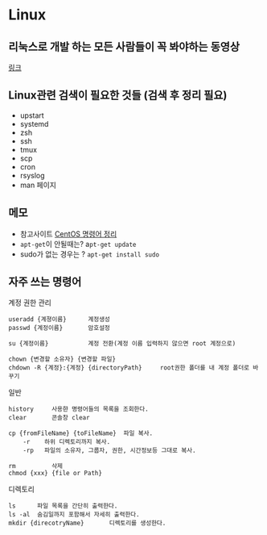 # Linux

## 리눅스로 개발 하는 모든 사람들이 꼭 봐야하는 동영상
[링크](http://luckyyowu.tistory.com/320)  

## Linux관련 검색이 필요한 것들 (검색 후 정리 필요)
- upstart
- systemd
- zsh
- ssh
- tmux
- scp
- cron
- rsyslog
- man 페이지

## 메모
- 참고사이트 [CentOS 명령어 정리](https://luna1x.wordpress.com/2013/10/06/centos--%EB%AA%85%EB%A0%B9%EC%96%B4-%EC%A0%95%EB%A6%AC/)  
- `apt-get`이 안될때는? a`pt-get update`  
- sudo가 없는 경우는 ? `apt-get install sudo`  


## 자주 쓰는 명령어
계정 권한 관리
```
useradd {계졍이름}      계정생성  
passwd {계정이름}       암호설정

su {계정이름}           계정 전환(계정 이름 입력하지 않으면 root 계정으로)

chown {변경할 소유자} {변경할 파일}
chdown -R {계정}:{계정} {directoryPath}     root권한 폴더를 내 계정 폴더로 바꾸기

```
  
일반
```
history     사용햔 명령어들의 목록을 조회한다.
clear       콘솔창 clear

cp {fromFileName} {toFileName}	파일 복사.  
    -r	  하위 디렉토리까지 복사.
    -rp   파일의 소유자, 그룹자, 권한, 시간정보등 그대로 복사.  

rm          삭제
chmod {xxx} {file or Path}
```

디렉토리
```
ls      파일 목록을 간단히 출력한다.
ls -al  숨김일까지 포함해서 자세히 출력한다.
mkdir {direcotryName}       디렉토리를 생성한다.
```



